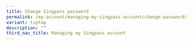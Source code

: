 ```yaml
---
title: Change Singpass password
permalink: /my-account/managing-my-singpass-account/change-password/
variant: tiptap
description: ""
third_nav_title: Managing my Singpass account
---
```

